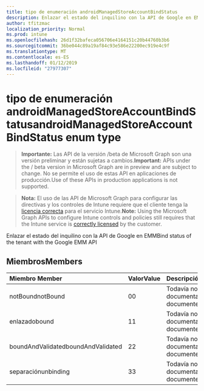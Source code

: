 ```yaml
---
title: tipo de enumeración androidManagedStoreAccountBindStatus
description: Enlazar el estado del inquilino con la API de Google en EMM
author: tfitzmac
localization_priority: Normal
ms.prod: intune
ms.openlocfilehash: 26d1f32bafeca056706e4164151c20b44760b3b6
ms.sourcegitcommit: 36be044c89a19af84c93e586e22200ec919e4c9f
ms.translationtype: MT
ms.contentlocale: es-ES
ms.lasthandoff: 01/12/2019
ms.locfileid: "27977307"
---
```

# <a name="androidmanagedstoreaccountbindstatus-enum-type"></a><span data-ttu-id="769be-103">tipo de enumeración androidManagedStoreAccountBindStatus</span><span class="sxs-lookup"><span data-stu-id="769be-103">androidManagedStoreAccountBindStatus enum type</span></span>

> <span data-ttu-id="769be-104">**Importante:** Las API de la versión /beta de Microsoft Graph son una versión preliminar y están sujetas a cambios.</span><span class="sxs-lookup"><span data-stu-id="769be-104">**Important:** APIs under the / beta version in Microsoft Graph are in preview and are subject to change.</span></span> <span data-ttu-id="769be-105">No se permite el uso de estas API en aplicaciones de producción.</span><span class="sxs-lookup"><span data-stu-id="769be-105">Use of these APIs in production applications is not supported.</span></span>

> <span data-ttu-id="769be-106">**Nota:** El uso de las API de Microsoft Graph para configurar las directivas y los controles de Intune requiere que el cliente tenga la [licencia correcta](https://go.microsoft.com/fwlink/?linkid=839381) para el servicio Intune.</span><span class="sxs-lookup"><span data-stu-id="769be-106">**Note:** Using the Microsoft Graph APIs to configure Intune controls and policies still requires that the Intune service is [correctly licensed](https://go.microsoft.com/fwlink/?linkid=839381) by the customer.</span></span>

<span data-ttu-id="769be-107">Enlazar el estado del inquilino con la API de Google en EMM</span><span class="sxs-lookup"><span data-stu-id="769be-107">Bind status of the tenant with the Google EMM API</span></span>
## <a name="members"></a><span data-ttu-id="769be-108">Miembros</span><span class="sxs-lookup"><span data-stu-id="769be-108">Members</span></span>
|<span data-ttu-id="769be-109">Miembro	</span><span class="sxs-lookup"><span data-stu-id="769be-109">Member</span></span>|<span data-ttu-id="769be-110">Valor</span><span class="sxs-lookup"><span data-stu-id="769be-110">Value</span></span>|<span data-ttu-id="769be-111">Descripción</span><span class="sxs-lookup"><span data-stu-id="769be-111">Description</span></span>|
|:---|:---|:---|
|<span data-ttu-id="769be-112">notBound</span><span class="sxs-lookup"><span data-stu-id="769be-112">notBound</span></span>|<span data-ttu-id="769be-113">0</span><span class="sxs-lookup"><span data-stu-id="769be-113">0</span></span>|<span data-ttu-id="769be-114">Todavía no documentado</span><span class="sxs-lookup"><span data-stu-id="769be-114">Not yet documented</span></span>|
|<span data-ttu-id="769be-115">enlazado</span><span class="sxs-lookup"><span data-stu-id="769be-115">bound</span></span>|<span data-ttu-id="769be-116">1</span><span class="sxs-lookup"><span data-stu-id="769be-116">1</span></span>|<span data-ttu-id="769be-117">Todavía no documentado</span><span class="sxs-lookup"><span data-stu-id="769be-117">Not yet documented</span></span>|
|<span data-ttu-id="769be-118">boundAndValidated</span><span class="sxs-lookup"><span data-stu-id="769be-118">boundAndValidated</span></span>|<span data-ttu-id="769be-119">2</span><span class="sxs-lookup"><span data-stu-id="769be-119">2</span></span>|<span data-ttu-id="769be-120">Todavía no documentado</span><span class="sxs-lookup"><span data-stu-id="769be-120">Not yet documented</span></span>|
|<span data-ttu-id="769be-121">separación</span><span class="sxs-lookup"><span data-stu-id="769be-121">unbinding</span></span>|<span data-ttu-id="769be-122">3</span><span class="sxs-lookup"><span data-stu-id="769be-122">3</span></span>|<span data-ttu-id="769be-123">Todavía no documentado</span><span class="sxs-lookup"><span data-stu-id="769be-123">Not yet documented</span></span>|





